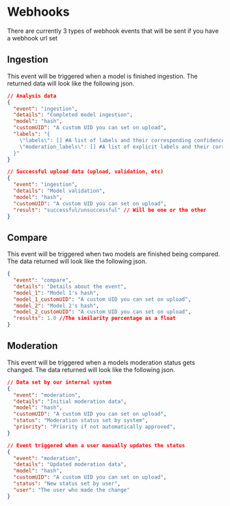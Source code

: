# Webhooks

There are currently 3 types of webhook events that will be sent if you have a webhook url set

## Ingestion

This event will be triggered when a model is finished ingestion. The returned data will look like the following json.

```json
// Analysis data
{
  "event": "ingestion",
  "details": "Completed model ingestion",
  "model": "hash",
  "customUID": "A custom UID you can set on upload",
  "labels": "{
    \"labels\": [] #A list of labels and their corresponding confidence scores 
    \"moderation_labels\": [] #A list of explicit labels and their corresponding confidence scores 
  }"
}
```
```json
// Successful upload data (upload, validation, etc)
{
  "event": "ingestion",
  "details": "Model validation",
  "model": "hash",
  "customUID": "A custom UID you can set on upload",
  "result": "successful/unsuccessful" // Will be one or the other
}
```
  

## Compare

This event will be triggered when two models are finished being compared. The data returned will look like the following json.

```json
{
  "event": "compare",
  "details": "Details about the event",
  "model_1": "Model 1's hash",
  "model_1_customUID": "A custom UID you can set on upload",
  "model_2": "Model 2's hash",
  "model_2_customUID": "A custom UID you can set on upload",
  "results": 1.0 //The similarity percentage as a float
}
```

## Moderation

This event will be triggered when a models moderation status gets changed. The data returned will look like the following json.

```json
// Data set by our internal system
{
  "event": "moderation",
  "details": "Initial moderation data",
  "model": "hash",
  "customUID": "A custom UID you can set on upload",
  "status": "Moderation status set by system",
  "priority": "Priority if not automatically approved",
}
```
```json
// Event triggered when a user manually updates the status
{
  "event": "moderation",
  "details": "Updated moderation data",
  "model": "hash",
  "customUID": "A custom UID you can set on upload",
  "status": "New status set by user",
  "user": "The user who made the change"
}
```
